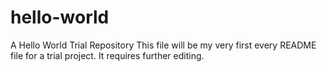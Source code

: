 # hello-world
A Hello World Trial Repository
This file will be my very first every README file for a trial project.
It requires further editing.
